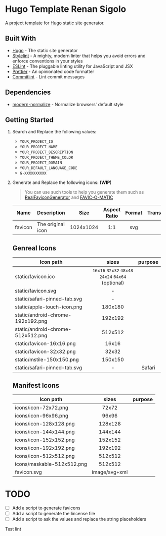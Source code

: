 # Hugo Template Renan Sigolo

A project template for [Hugo](https://gohugo.io/) static site generator.

## Built With

- [Hugo](https://gohugo.io/) - The static site generator
- [Stylelint](https://stylelint.io/) - A mighty, modern linter that helps you avoid errors and enforce conventions in your styles
- [ESLint](https://eslint.org/) - The pluggable linting utility for JavaScript and JSX
- [Prettier](https://prettier.io/) - An opinionated code formatter
- [Commitlint](https://commitlint.js.org/#/) - Lint commit messages

## Dependencies

- [modern-normalize](https://github.com/sindresorhus/modern-normalize.git) - Normalize browsers' default style

## Getting Started

1. Search and Replace the following values:

   - `YOUR_PROJECT_ID`
   - `YOUR_PROJECT_NAME`
   - `YOUR_PROJECT_DESCRIPTION`
   - `YOUR_PROJECT_THEME_COLOR`
   - `YOUR_PROJECT_DOMAIN`
   - `YOUR_DEFAULT_LANGUAGE_CODE`
   - `G-XXXXXXXXXX`

1. Generate and Replace the following icons: **(WIP)**

   > You can use such tools to help you generate them such as [RealFaviconGenerator](https://realfavicongenerator.net) and [FAVIC-O-MATIC](https://favicomatic.com)

   | Name    | Description       |   Size    | Aspect Ratio | Format | Transparency |
   | ------- | ----------------- | :-------: | :----------: | :----: | :----------: |
   | favicon | The original icon | 1024x1024 |     1:1      |  svg   |      ✅      |

   ## Genreal Icons

   | Icon path                         |                           sizes                           | purpose |
   | --------------------------------- | :-------------------------------------------------------: | :-----: |
   | static/favicon.ico                | `16x16` `32x32` `48x48` <br /> `24x24` `64x64` (optional) |         |
   | static/favicon.svg                |                             -                             |         |
   | static/safari-pinned-tab.svg      |                             -                             |         |
   | static/apple-touch-icon.png       |                          180x180                          |         |
   | static/android-chrome-192x192.png |                          192x192                          |         |
   | static/android-chrome-512x512.png |                          512x512                          |         |
   | static/favicon-16x16.png          |                           16x16                           |         |
   | static/favicon-32x32.png          |                           32x32                           |         |
   | static/mstile-150x150.png         |                          150x150                          |         |
   | static/safari-pinned-tab.svg      |                             -                             | Safari  |

   ## Manifest Icons

   | Icon path                  |     sizes     | purpose |
   | -------------------------- | :-----------: | :-----: |
   | icons/icon-72x72.png       |     72x72     |         |
   | icons/icon-96x96.png       |     96x96     |         |
   | icons/icon-128x128.png     |    128x128    |         |
   | icons/icon-144x144.png     |    144x144    |         |
   | icons/icon-152x152.png     |    152x152    |         |
   | icons/icon-192x192.png     |    192x192    |         |
   | icons/icon-512x512.png     |    512x512    |         |
   | icons/maskable-512x512.png |    512x512    |         |
   | favicon.svg                | image/svg+xml |         |

# TODO

- [ ] Add a script to generate favicons
- [ ] Add a script to generate the lincense file
- [ ] Add a script to ask the values and replace the string placeholders

Test lint
